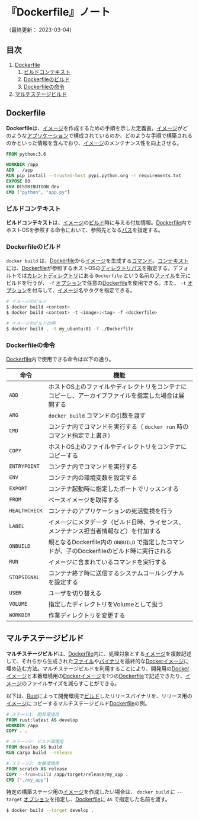 # 『Dockerfile』ノート

（最終更新： 2023-03-04）


## 目次

1. [Dockerfile](#dockerfile)
	1. [ビルドコンテキスト](#ビルドコンテキスト)
	1. [Dockerfileのビルド](#dockerfileのビルド)
	1. [Dockerfileの命令](#dockerfileの命令)
1. [マルチステージビルド](#マルチステージビルド)


## Dockerfile

**Dockerfile**は、[イメージ](./image.md#イメージ)を作成するための手順を示した定義書。[イメージ](./image.md#イメージ)がどのような[アプリケーション](../../../../computer/software/_/chapters/software.md#応用ソフトウェア)で構成されているのか、どのような手順で構築されるのかといった情報を含んでおり、[イメージ](./image.md#イメージ)のメンテナンス性を向上させる。

```dockerfile
FROM python:3.6

WORKDIR /app
ADD . /app
RUN pip install --trusted-host pypi.python.org -r requirements.txt
EXPOSE 80
ENV DISTRIBUTION dev
CMD ["python", "app.py"]
```

### ビルドコンテキスト

**ビルドコンテキスト**は、[イメージ](./image.md#イメージ)の[ビルド](#dockerfileのビルド)時に与える付加情報。[Dockerfile](#dockerfile)内でホストOSを参照する命令において、参照先となる[パス](../../../../computer/software/_/chapters/file_system.md#パス)を指定する。

### Dockerfileのビルド

`docker build` は、[Dockerfile](#dockerfile)から[イメージ](./image.md#イメージ)を生成する[コマンド](../../../../computer/linux/_/chapters/basic_command.md#コマンド)。[コンテキスト](#ビルドコンテキスト)には、[Dockerfile](#dockerfile)が参照するホストOSの[ディレクトリ](../../../../computer/software/_/chapters/file_system.md#ディレクトリ)[パス](../../../../computer/software/_/chapters/file_system.md#パス)を指定する。デフォルトでは[カレントディレクトリ](../../../../computer/software/_/chapters/file_system.md#カレントディレクトリ)にある `Dockerfile` という名前の[ファイル](../../../../computer/software/_/chapters/file_system.md#ファイル)を元にビルドを行うが、 `-f` [オプション](../../../../computer/linux/_/chapters/basic_command.md#オプション)で任意の[Dockerfile](#dockerfile)を使用できる。また、 `-t` [オプション](../../../../computer/linux/_/chapters/basic_command.md#オプション)を付与して、[イメージ](./image.md#イメージ)名やタグを指定できる。

```sh
# イメージのビルド
$ docker build <context>
$ docker build <context> -t <image>:<tag> -f <dockerfile>

# イメージのビルドの例
$ docker build . -t my_ubuntu:01 -f ./Dockerfile
```

### Dockerfileの命令

[Dockerfile](#dockerfile)内で使用できる命令は以下の通り。

| 命令          | 機能                                                                                                |
| ------------- | --------------------------------------------------------------------------------------------------- |
| `ADD`         | ホストOS上のファイルやディレクトリをコンテナにコピーし、アーカイブファイルを指定した場合は展開する  |
| `ARG`         | `docker build` コマンドの引数を渡す                                                                 |
| `CMD`         | コンテナ内でコマンドを実行する（ `docker run` 時のコマンド指定で上書き）                            |
| `COPY`        | ホストOS上のファイルやディレクトリをコンテナにコピーする                                            |
| `ENTRYPOINT`  | コンテナ内でコマンドを実行する                                                                      |
| `ENV`         | コンテナ内の環境変数を設定する                                                                      |
| `EXPORT`      | コンテナ起動時に指定したポートでリッスンする                                                        |
| `FROM`        | ベースイメージを取得する                                                                            |
| `HEALTHCHECK` | コンテナのアプリケーションの死活監視を行う                                                          |
| `LABEL`       | イメージにメタデータ（ビルド日時、ライセンス、メンテナンス担当者情報など）を付加する                |
| `ONBUILD`     | 親となるDockerfile内の `ONBUILD` で指定したコマンドが、子のDockerfileのビルド時に実行される         |
| `RUN`         | イメージに含まれているコマンドを実行する                                                            |
| `STOPSIGNAL`  | コンテナ終了時に送信するシステムコールシグナルを設定する                                            |
| `USER`        | ユーザを切り替える                                                                                  |
| `VOLUME`      | 指定したディレクトリをVolumeとして扱う                                                              |
| `WORKDIR`     | 作業ディレクトリを変更する                                                                          |


## マルチステージビルド

**マルチステージビルド**は、[Dockerfile](#dockerfile)内に、処理対象とする[イメージ](./image.md#イメージ)を複数記述して、それらから生成された[ファイル](../../../../computer/software/_/chapters/file_system.md#ファイル)や[バイナリ](../../../../computer/software/_/chapters/file_system.md#バイナリファイル)を最終的な[Dockerイメージ](./image.md#イメージ)に埋め込む方法。マルチステージビルドを利用することにより、開発用の[Dockerイメージ](./image.md#イメージ)と本番環境用の[Dockerイメージ](./image.md#イメージ)を1つの[Dockerfile](#dockerfile)で記述できたり、[イメージ](./image.md#イメージ)のファイルサイズを減らすことができる。

以下は、[Rust](../../../../programming/rust/_/chapters/rust.md)によって開発環境で[ビルド](#dockerfileのビルド)したリリースバイナリを、リリース用の[イメージ](./image.md#イメージ)にコピーするマルチステージビルド[Dockerfile](#dockerfile)の例。

```dockerfile
# ステージ1: 開発環境用
FROM rust:latest AS develop
WORKDIR /app
COPY . .

# ステージ2: ビルド環境用
FROM develop AS build
RUN cargo build --release

# ステージ3: 本番環境用
FROM scratch AS release
COPY --from=build /app/target/release/my_app .
CMD ["./my_app"]
```

特定の構築ステージ用の[イメージ](./image.md#イメージ)を作成したい場合は、 `docker build` に `--target` [オプション](../../../../computer/linux/_/chapters/basic_command.md#オプション)を指定し、[Dockerfile](#dockerfile)に `AS` で指定した名前を渡す。

```sh
$ docker build --target develop .
```
